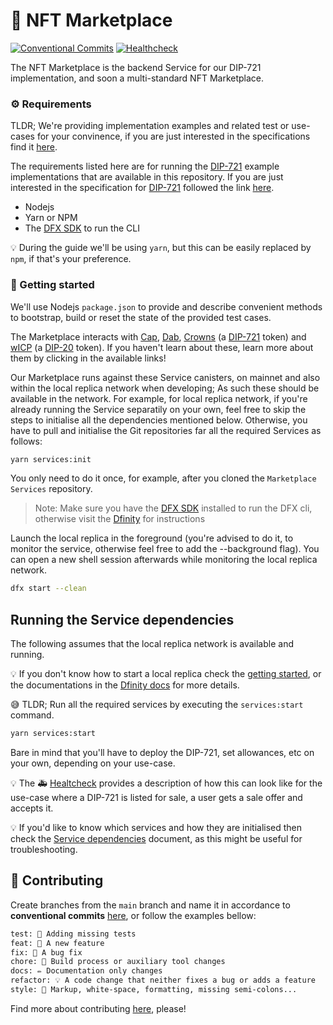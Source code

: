 # 🌈 NFT Marketplace

[![Conventional Commits](https://img.shields.io/badge/Conventional%20Commits-1.0.0-blue.svg)](https://conventionalcommits.org) [![Healthcheck](https://github.com/Psychedelic/nft-marketplace/actions/workflows/pr-healthcheck-runner.yml/badge.svg)](https://github.com/Psychedelic/nft-marketplace/actions/workflows/pr-healthcheck-runner.yml)

The NFT Marketplace is the backend Service for our DIP-721 implementation, and soon a multi-standard NFT Marketplace.

### ⚙️ Requirements

TLDR; We're providing implementation examples and related test or use-cases for your convinence, if you are just interested in the specifications find it [here](spec.md).

The requirements listed here are for running the [DIP-721](spec.md) example implementations that are available in this repository. If you are just interested in the specification for [DIP-721](spec.md) followed the link [here](spec.md).

- Nodejs
- Yarn or NPM
- The [DFX SDK](https://smartcontracts.org/) to run the CLI

💡 During the guide we'll be using `yarn`, but this can be easily replaced by `npm`, if that's your preference.

### 🤔 Getting started

We'll use Nodejs `package.json` to provide and describe convenient methods to bootstrap, build or reset the state of the provided test cases.

The Marketplace interacts with [Cap](https://github.com/Psychedelic/cap), [Dab](https://github.com/Psychedelic/dab), [Crowns](https://github.com/Psychedelic/crowns) (a [DIP-721](https://github.com/Psychedelic/DIP721) token) and [wICP](https://github.com/Psychedelic/wicp) (a [DIP-20](https://github.com/Psychedelic/DIP20) token).  If you haven't learn about these, learn more about them by clicking in the available links!

Our Marketplace runs against these Service canisters, on mainnet and also within the local replica network when developing; As such these should be available in the network. For example, for local replica network, if you're already running the Service separatily on your own, feel free to skip the steps to initialise all the dependencies mentioned below. Otherwise, you have to pull and initialise the Git repositories far all the required Services as follows:

```sh
yarn services:init
```

You only need to do it once, for example, after you cloned the `Marketplace Services` repository.

>Note: Make sure you have the [DFX SDK](https://smartcontracts.org/) installed to run the DFX cli, otherwise visit the [Dfinity](https://dfinity.org/) for instructions

Launch the local replica in the foreground (you're advised to do it, to monitor the service, otherwise feel free to add the --background flag). You can open a new shell session afterwards while monitoring the local replica network.

```sh
dfx start --clean
```

## Running the Service dependencies

The following assumes that the local replica network is available and running.

💡 If you don't know how to start a local replica check the [getting started](#getting-started), or the documentations in the [Dfinity docs](https://smartcontracts.org/docs/quickstart/local-quickstart.html) for more details.


😅 TLDR; Run all the required services by executing the `services:start` command.

```sh
yarn services:start
```

Bare in mind that you'll have to deploy the DIP-721, set allowances, etc on your own, depending on your use-case.

💡 The 🚑 [Healtcheck](healthcheck.sh) provides a description of how this can look like for the use-case where a DIP-721 is listed for sale, a user gets a sale offer and accepts it.

💡 If you'd like to know which services and how they are initialised then check the [Service dependencies](docs/service-dependencies.md) document, as this might be useful for troubleshooting.

## 🙏 Contributing

Create branches from the `main` branch and name it in accordance to **conventional commits** [here](https://www.conventionalcommits.org/en/v1.0.0/), or follow the examples bellow:

```txt
test: 💍 Adding missing tests
feat: 🎸 A new feature
fix: 🐛 A bug fix
chore: 🤖 Build process or auxiliary tool changes
docs: ✏️ Documentation only changes
refactor: 💡 A code change that neither fixes a bug or adds a feature
style: 💄 Markup, white-space, formatting, missing semi-colons...
```

Find more about contributing [here](docs/contributing.md), please!